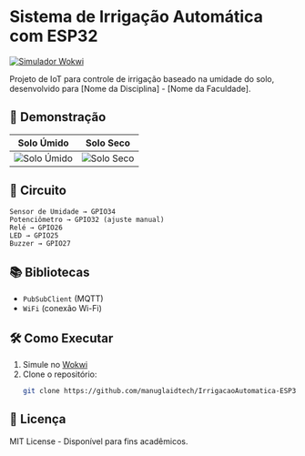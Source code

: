 # Sistema de Irrigação Automática com ESP32

[![Simulador Wokwi](https://img.shields.io/badge/Simular-Wokwi-blue)](https://wokwi.com/projects/431979887661363201)

Projeto de IoT para controle de irrigação baseado na umidade do solo, desenvolvido para [Nome da Disciplina] - [Nome da Faculdade].

## 📸 Demonstração
| Solo Úmido | Solo Seco |
|------------|-----------|
| ![Solo Úmido](imagens/imagem_Sab_umido.jpg) | ![Solo Seco](imagens/imagem_Saba_Seno.jpg) |

## 🔌 Circuito
```plaintext
Sensor de Umidade → GPIO34
Potenciômetro → GPIO32 (ajuste manual)
Relé → GPIO26
LED → GPIO25
Buzzer → GPIO27
```

## 📚 Bibliotecas
- `PubSubClient` (MQTT)
- `WiFi` (conexão Wi-Fi)

## 🛠 Como Executar
1. Simule no [Wokwi](https://wokwi.com/projects/431979887661363201)
2. Clone o repositório:
   ```bash
   git clone https://github.com/manuglaidtech/IrrigacaoAutomatica-ESP32.git
   ```

## 📝 Licença
MIT License - Disponível para fins acadêmicos.
